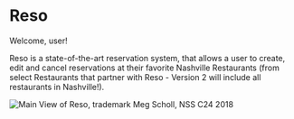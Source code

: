 # Reso

Welcome, user!

Reso is a state-of-the-art reservation system, that allows a user to create, edit and cancel reservations at their favorite Nashville Restaurants (from select Restaurants that partner with Reso - Version 2 will include all restaurants in Nashville!).

<img src="url(readme-images/main-view.png)" alt="Main View of Reso, trademark Meg Scholl, NSS C24 2018" title="Main View of Reso, trademark Meg Scholl, NSS C24 2018">